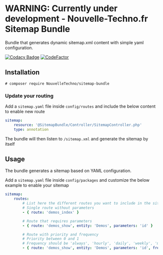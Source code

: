 # WARNING: Currently under development - Nouvelle-Techno.fr Sitemap Bundle
Bundle that generates dynamic sitemap.xml content with simple yaml configuration.

[![Codacy Badge](https://app.codacy.com/project/badge/Grade/aca709cea5de408fb1ed4a7dce569cd6)](https://www.codacy.com/manual/NouvelleTechno/sitemap-bundle?utm_source=github.com&amp;utm_medium=referral&amp;utm_content=NouvelleTechno/sitemap-bundle&amp;utm_campaign=Badge_Grade)
[![CodeFactor](https://www.codefactor.io/repository/github/nouvelletechno/sitemap-bundle/badge)](https://www.codefactor.io/repository/github/nouvelletechno/sitemap-bundle)

## Installation

`# composer require NouvelleTechno/sitemap-bundle`

### Update your routing

Add a `sitemap.yaml` file inside `config/routes` and include the below content to enable new route

```yaml
sitemap:
    resource: '@SitemapBundle/Controller/SitemapController.php'
    type: annotation
```
The bundle will then listen to `/sitemap.xml` and generate the sitemap by itself

## Usage

The bundle generates a sitemap based on YAML configuration.

Add a `sitemap.yaml` file inside `config/packages` and customize the below example to enable your sitemap

```yaml
sitemap:
    routes:
        # List here the different routes you want to include in the sitemap
        # Single route without parameters
        - { route: 'demos_index' }

        # Route that requires parameters
        - { route: 'demos_show', entity: 'Demos', parameters: 'id' }

        # Route with priority and frequency
        # Priority between 0 and 1
        # Frequency should be 'always', 'hourly', 'daily', 'weekly', 'monthly', 'yearly' or 'never'
        - { route: 'demos_show', entity: 'Demos', parameters: 'id', frequency: 'monthly', priority: 0.5 }
```